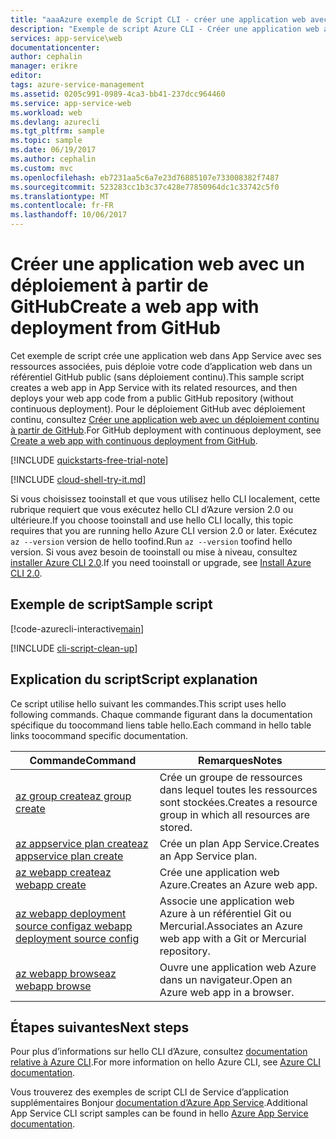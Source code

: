 ```yaml
---
title: "aaaAzure exemple de Script CLI - créer une application web avec le déploiement à partir de GitHub | Documents Microsoft"
description: "Exemple de script Azure CLI - Créer une application web avec un déploiement à partir de GitHub"
services: app-service\web
documentationcenter: 
author: cephalin
manager: erikre
editor: 
tags: azure-service-management
ms.assetid: 0205c991-0989-4ca3-bb41-237dcc964460
ms.service: app-service-web
ms.workload: web
ms.devlang: azurecli
ms.tgt_pltfrm: sample
ms.topic: sample
ms.date: 06/19/2017
ms.author: cephalin
ms.custom: mvc
ms.openlocfilehash: eb7231aa5c6a7e23d76885107e733008382f7487
ms.sourcegitcommit: 523283cc1b3c37c428e77850964dc1c33742c5f0
ms.translationtype: MT
ms.contentlocale: fr-FR
ms.lasthandoff: 10/06/2017
---
```

# <a name="create-a-web-app-with-deployment-from-github"></a><span data-ttu-id="ce27e-103">Créer une application web avec un déploiement à partir de GitHub</span><span class="sxs-lookup"><span data-stu-id="ce27e-103">Create a web app with deployment from GitHub</span></span>

<span data-ttu-id="ce27e-104">Cet exemple de script crée une application web dans App Service avec ses ressources associées, puis déploie votre code d’application web dans un référentiel GitHub public (sans déploiement continu).</span><span class="sxs-lookup"><span data-stu-id="ce27e-104">This sample script creates a web app in App Service with its related resources, and then deploys your web app code from a public GitHub repository (without continuous deployment).</span></span> <span data-ttu-id="ce27e-105">Pour le déploiement GitHub avec déploiement continu, consultez [Créer une application web avec un déploiement continu à partir de GitHub](app-service-cli-continuous-deployment-github.md).</span><span class="sxs-lookup"><span data-stu-id="ce27e-105">For GitHub deployment with continuous deployment, see [Create a web app with continuous deployment from GitHub](app-service-cli-continuous-deployment-github.md).</span></span>

[!INCLUDE [quickstarts-free-trial-note](../../../includes/quickstarts-free-trial-note.md)]

[!INCLUDE [cloud-shell-try-it.md](../../../includes/cloud-shell-try-it.md)]

<span data-ttu-id="ce27e-106">Si vous choisissez tooinstall et que vous utilisez hello CLI localement, cette rubrique requiert que vous exécutez hello CLI d’Azure version 2.0 ou ultérieure.</span><span class="sxs-lookup"><span data-stu-id="ce27e-106">If you choose tooinstall and use hello CLI locally, this topic requires that you are running hello Azure CLI version 2.0 or later.</span></span> <span data-ttu-id="ce27e-107">Exécutez `az --version` version de hello toofind.</span><span class="sxs-lookup"><span data-stu-id="ce27e-107">Run `az --version` toofind hello version.</span></span> <span data-ttu-id="ce27e-108">Si vous avez besoin de tooinstall ou mise à niveau, consultez [installer Azure CLI 2.0]( /cli/azure/install-azure-cli).</span><span class="sxs-lookup"><span data-stu-id="ce27e-108">If you need tooinstall or upgrade, see [Install Azure CLI 2.0]( /cli/azure/install-azure-cli).</span></span> 

## <a name="sample-script"></a><span data-ttu-id="ce27e-109">Exemple de script</span><span class="sxs-lookup"><span data-stu-id="ce27e-109">Sample script</span></span>

[!code-azurecli-interactive[main](../../../cli_scripts/app-service/deploy-github/deploy-github.sh?highlight=3 "Create a web app with deployment from GitHub")]

[!INCLUDE [cli-script-clean-up](../../../includes/cli-script-clean-up.md)]

## <a name="script-explanation"></a><span data-ttu-id="ce27e-110">Explication du script</span><span class="sxs-lookup"><span data-stu-id="ce27e-110">Script explanation</span></span> 

<span data-ttu-id="ce27e-111">Ce script utilise hello suivant les commandes.</span><span class="sxs-lookup"><span data-stu-id="ce27e-111">This script uses hello following commands.</span></span> <span data-ttu-id="ce27e-112">Chaque commande figurant dans la documentation spécifique du toocommand liens table hello.</span><span class="sxs-lookup"><span data-stu-id="ce27e-112">Each command in hello table links toocommand specific documentation.</span></span>

| <span data-ttu-id="ce27e-113">Commande</span><span class="sxs-lookup"><span data-stu-id="ce27e-113">Command</span></span> | <span data-ttu-id="ce27e-114">Remarques</span><span class="sxs-lookup"><span data-stu-id="ce27e-114">Notes</span></span> |
|---|---|
| [<span data-ttu-id="ce27e-115">az group create</span><span class="sxs-lookup"><span data-stu-id="ce27e-115">az group create</span></span>](https://docs.microsoft.com/cli/azure/group#create) | <span data-ttu-id="ce27e-116">Crée un groupe de ressources dans lequel toutes les ressources sont stockées.</span><span class="sxs-lookup"><span data-stu-id="ce27e-116">Creates a resource group in which all resources are stored.</span></span> |
| [<span data-ttu-id="ce27e-117">az appservice plan create</span><span class="sxs-lookup"><span data-stu-id="ce27e-117">az appservice plan create</span></span>](https://docs.microsoft.com/cli/azure/appservice/plan#create) | <span data-ttu-id="ce27e-118">Crée un plan App Service.</span><span class="sxs-lookup"><span data-stu-id="ce27e-118">Creates an App Service plan.</span></span> |
| [<span data-ttu-id="ce27e-119">az webapp create</span><span class="sxs-lookup"><span data-stu-id="ce27e-119">az webapp create</span></span>](https://docs.microsoft.com/cli/azure/webapp#create) | <span data-ttu-id="ce27e-120">Crée une application web Azure.</span><span class="sxs-lookup"><span data-stu-id="ce27e-120">Creates an Azure web app.</span></span> |
| [<span data-ttu-id="ce27e-121">az webapp deployment source config</span><span class="sxs-lookup"><span data-stu-id="ce27e-121">az webapp deployment source config</span></span>](https://docs.microsoft.com/cli/azure/webapp/deployment/source#config) | <span data-ttu-id="ce27e-122">Associe une application web Azure à un référentiel Git ou Mercurial.</span><span class="sxs-lookup"><span data-stu-id="ce27e-122">Associates an Azure web app with a Git or Mercurial repository.</span></span> |
| [<span data-ttu-id="ce27e-123">az webapp browse</span><span class="sxs-lookup"><span data-stu-id="ce27e-123">az webapp browse</span></span>](https://docs.microsoft.com/cli/azure/webapp#browse) | <span data-ttu-id="ce27e-124">Ouvre une application web Azure dans un navigateur.</span><span class="sxs-lookup"><span data-stu-id="ce27e-124">Open an Azure web app in a browser.</span></span> |

## <a name="next-steps"></a><span data-ttu-id="ce27e-125">Étapes suivantes</span><span class="sxs-lookup"><span data-stu-id="ce27e-125">Next steps</span></span>

<span data-ttu-id="ce27e-126">Pour plus d’informations sur hello CLI d’Azure, consultez [documentation relative à Azure CLI](https://docs.microsoft.com/cli/azure/overview).</span><span class="sxs-lookup"><span data-stu-id="ce27e-126">For more information on hello Azure CLI, see [Azure CLI documentation](https://docs.microsoft.com/cli/azure/overview).</span></span>

<span data-ttu-id="ce27e-127">Vous trouverez des exemples de script CLI de Service d’application supplémentaires Bonjour [documentation d’Azure App Service](../app-service-cli-samples.md).</span><span class="sxs-lookup"><span data-stu-id="ce27e-127">Additional App Service CLI script samples can be found in hello [Azure App Service documentation](../app-service-cli-samples.md).</span></span>
